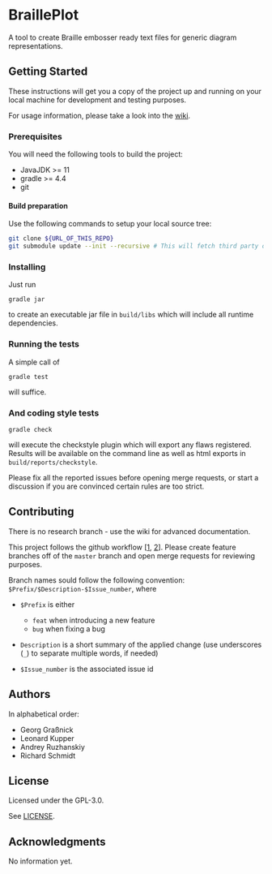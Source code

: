# BraillePlot

A tool to create Braille embosser ready text files for generic diagram representations.

## Getting Started

These instructions will get you a copy of the project up and running on your local machine for development and testing purposes.

For usage information, please take a look into the [wiki](https://github.com/TUD-INF-IAI-MCI/BraillePlot/wiki/EndUserDocumentation).

### Prerequisites

You will need the following tools to build the project:
* JavaJDK >= 11
* gradle >= 4.4
* git

#### Build preparation

Use the following commands to setup your local source tree:

```bash
git clone ${URL_OF_THIS_REPO}
git submodule update --init --recursive # This will fetch third party dependencies
```

### Installing

Just run
```
gradle jar
```

to create an executable jar file in `build/libs` which will include all runtime dependencies.


### Running the tests

A simple call of
```
gradle test
```

will suffice.


### And coding style tests


```
gradle check
```

will execute the checkstyle plugin which will export any flaws registered.
Results will be available on the command line as well as html exports in `build/reports/checkstyle`.

Please fix all the reported issues before opening merge requests, or start a discussion if you are convinced certain rules are too strict.

## Contributing

There is no research branch - use the wiki for advanced documentation.

This project follows the github workflow [[1](https://guides.github.com/introduction/flow/), [2](http://scottchacon.com/2011/08/31/github-flow.html)].
Please create feature branches off of the `master` branch and open merge requests for reviewing purposes.


Branch names sould follow the following convention:
`$Prefix/$Description-$Issue_number`, where

* `$Prefix` is either
    * `feat` when introducing a new feature
    * `bug` when fixing a bug

* `Description` is a short summary of the applied change (use underscores (`_`) to separate multiple words, if needed)

* `$Issue_number` is the associated issue id



## Authors

In alphabetical order:
* Georg Graßnick
* Leonard Kupper
* Andrey Ruzhanskiy
* Richard Schmidt

## License

Licensed under the GPL-3.0.

See [LICENSE](LICENSE).

## Acknowledgments

No information yet.